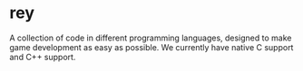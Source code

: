 # rey
A collection of code in different programming languages, 
designed to make game development as easy as possible.
We currently have native C support and C++ support.

